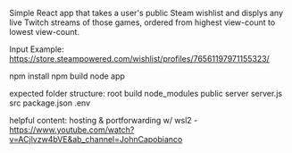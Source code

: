 Simple React app that takes a user's public Steam wishlist and displys any live Twitch streams of those games, ordered from highest view-count to lowest view-count.

Input Example: 
https://store.steampowered.com/wishlist/profiles/76561197971155323/

npm install
npm build
node app


expected folder structure:
root
    build
    node_modules
    public
    server
        server.js
    src 
    package.json
    .env


helpful content:
  hosting & portforwarding w/ wsl2 - https://www.youtube.com/watch?v=ACjlvzw4bVE&ab_channel=JohnCapobianco
